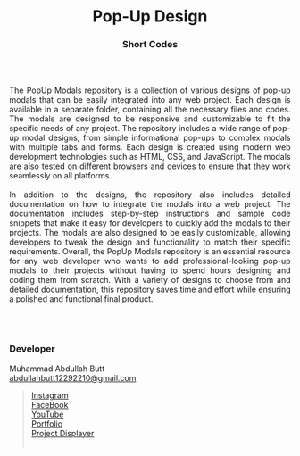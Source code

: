 <h1 align="center">
  Pop-Up Design
</h1>

<h3 align="center">
  Short Codes
</h3>


<br><br>

<p align="justify">
The PopUp Modals repository is a collection of various designs of pop-up modals that can be easily integrated into any web project. Each design is available in a separate folder, containing all the necessary files and codes. The modals are designed to be responsive and customizable to fit the specific needs of any project.
The repository includes a wide range of pop-up modal designs, from simple informational pop-ups to complex modals with multiple tabs and forms. Each design is created using modern web development technologies such as HTML, CSS, and JavaScript. The modals are also tested on different browsers and devices to ensure that they work seamlessly on all platforms.
<br><br>
In addition to the designs, the repository also includes detailed documentation on how to integrate the modals into a web project. The documentation includes step-by-step instructions and sample code snippets that make it easy for developers to quickly add the modals to their projects. The modals are also designed to be easily customizable, allowing developers to tweak the design and functionality to match their specific requirements.
Overall, the PopUp Modals repository is an essential resource for any web developer who wants to add professional-looking pop-up modals to their projects without having to spend hours designing and coding them from scratch. With a variety of designs to choose from and detailed documentation, this repository saves time and effort while ensuring a polished and functional final product.







</p>


<br><br>
<!-- ................................................................................................................................. -->


### Developer

Muhammad Abdullah Butt <br>
abdullahbutt12292210@gmail.com <br>
> [Instagram](https://www.instagram.com/abdullah.butt.22/)<br>
> [FaceBook](https://www.facebook.com/profile.php?id=100076291614529)<br>
> [YouTube](https://www.youtube.com/channel/UCnuOFQyMywg-KuoN-lmav1Q)<br>
> [Portfolio](https://rebrand.ly/MuhammadAbdullahButt_MABCORP)<br>
> [Project Displayer]( https://rebrand.ly/ProjectDisplayer_MABCORP)
<br><br>
<!-- ................................................................................................................................. -->






